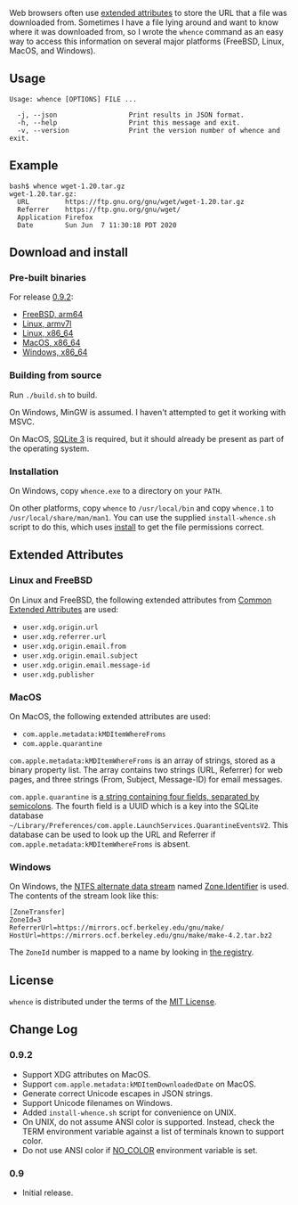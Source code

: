 Web browsers often use [extended attributes][1] to store the URL that
a file was downloaded from.  Sometimes I have a file lying around and
want to know where it was downloaded from, so I wrote the `whence`
command as an easy way to access this information on several major
platforms (FreeBSD, Linux, MacOS, and Windows).

## Usage

```
Usage: whence [OPTIONS] FILE ...

  -j, --json                  Print results in JSON format.
  -h, --help                  Print this message and exit.
  -v, --version               Print the version number of whence and exit.
```

## Example

```
bash$ whence wget-1.20.tar.gz
wget-1.20.tar.gz:
  URL         https://ftp.gnu.org/gnu/wget/wget-1.20.tar.gz
  Referrer    https://ftp.gnu.org/gnu/wget/
  Application Firefox
  Date        Sun Jun  7 11:30:18 PDT 2020
```

## Download and install

### Pre-built binaries

For release [0.9.2](https://github.com/ppelleti/whence/releases/tag/0.9.2):

* [FreeBSD, arm64](https://github.com/ppelleti/whence/releases/download/0.9.2/whence-0.9.2-freebsd-arm64.tar.bz2)
* [Linux, armv7l](https://github.com/ppelleti/whence/releases/download/0.9.2/whence-0.9.2-linux-armv7l.tar.bz2)
* [Linux, x86\_64](https://github.com/ppelleti/whence/releases/download/0.9.2/whence-0.9.2-linux-x86_64.tar.bz2)
* [MacOS, x86\_64](https://github.com/ppelleti/whence/releases/download/0.9.2/whence-0.9.2-macos-x86_64.tar.bz2)
* [Windows, x86\_64](https://github.com/ppelleti/whence/releases/download/0.9.2/whence-0.9.2-windows-x86_64.zip)

### Building from source

Run `./build.sh` to build.

On Windows, MinGW is assumed.  I haven't attempted to get it working
with MSVC.

On MacOS, [SQLite 3][8] is required, but it should already be present
as part of the operating system.

### Installation

On Windows, copy `whence.exe` to a directory on your `PATH`.

On other platforms, copy `whence` to `/usr/local/bin` and
copy `whence.1` to `/usr/local/share/man/man1`.  You can use the
supplied `install-whence.sh` script to do this, which uses
[install][10] to get the file permissions correct.

## Extended Attributes

### Linux and FreeBSD

On Linux and FreeBSD, the following extended attributes from
[Common Extended Attributes][2] are used:

* `user.xdg.origin.url`
* `user.xdg.referrer.url`
* `user.xdg.origin.email.from`
* `user.xdg.origin.email.subject`
* `user.xdg.origin.email.message-id`
* `user.xdg.publisher`

### MacOS

On MacOS, the following extended attributes are used:

* `com.apple.metadata:kMDItemWhereFroms`
* `com.apple.quarantine`

`com.apple.metadata:kMDItemWhereFroms` is an array of strings, stored
as a binary property list.  The array contains two strings (URL,
Referrer) for web pages, and three strings (From, Subject, Message-ID)
for email messages.

`com.apple.quarantine` is
[a string containing four fields, separated by semicolons][3].  The
fourth field is a UUID which is a key into the SQLite database
`~/Library/Preferences/com.apple.LaunchServices.QuarantineEventsV2`.
This database can be used to look up the URL and Referrer if
`com.apple.metadata:kMDItemWhereFroms` is absent.

### Windows

On Windows, the [NTFS alternate data stream][4] named
[Zone.Identifier][5] is used.  The contents of the stream look like
this:

```
[ZoneTransfer]
ZoneId=3
ReferrerUrl=https://mirrors.ocf.berkeley.edu/gnu/make/
HostUrl=https://mirrors.ocf.berkeley.edu/gnu/make/make-4.2.tar.bz2
```

The `ZoneId` number is mapped to a name by looking in
[the registry][6].

## License

`whence` is distributed under the terms of the [MIT License][7].

## Change Log

### 0.9.2

* Support XDG attributes on MacOS.
* Support `com.apple.metadata:kMDItemDownloadedDate` on MacOS.
* Generate correct Unicode escapes in JSON strings.
* Support Unicode filenames on Windows.
* Added `install-whence.sh` script for convenience on UNIX.
* On UNIX, do not assume ANSI color is supported.  Instead, check the
  TERM environment variable against a list of terminals known to
  support color.
* Do not use ANSI color if [NO_COLOR][9] environment variable is set.

### 0.9

* Initial release.

[1]: https://en.wikipedia.org/wiki/Extended_file_attributes
[2]: https://www.freedesktop.org/wiki/CommonExtendedAttributes/
[3]: https://eclecticlight.co/2017/12/11/xattr-com-apple-quarantine-the-quarantine-flag/
[4]: http://www.flexhex.com/docs/articles/alternate-streams.phtml
[5]: https://docs.microsoft.com/en-us/openspecs/windows_protocols/ms-fscc/6e3f7352-d11c-4d76-8c39-2516a9df36e8
[6]: https://support.microsoft.com/en-us/help/182569/internet-explorer-security-zones-registry-entries-for-advanced-users
[7]: LICENSE
[8]: https://sqlite.org/
[9]: https://no-color.org/
[10]: https://linux.die.net/man/1/install
